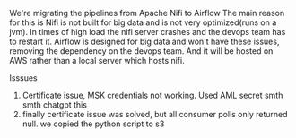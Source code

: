 We're migrating the pipelines from Apache Nifi to Airflow
The main reason for this is Nifi is not built for big data and is not very optimized(runs on a jvm). In times of high load the nifi server crashes and the devops team has to restart it. Airflow is designed for big data and won't have these issues, removing the dependency on the devops team. And it will be hosted on AWS rather than a local server which hosts nifi.


Isssues

1. Certificate issue, MSK credentials not working. Used AML secret smth smth chatgpt this
2. finally certificate issue was solved, but all consumer polls only returned null. we copied the python script to s3